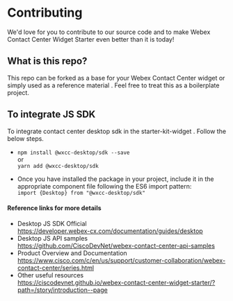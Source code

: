 
# Contributing

We'd love for you to contribute to our source code and to make Webex Contact Center Widget Starter even better than it is today! 

## What is this repo? 

This repo can be forked as a base for your Webex Contact Center widget or simply used as a reference material . Feel free to treat this as a boilerplate project.

## To integrate JS SDK 

To integrate contact center desktop sdk in the starter-kit-widget . Follow the below steps. 

  - `npm install @wxcc-desktop/sdk --save` <br>
   or <br>
   `yarn add @wxcc-desktop/sdk`

  - Once you have installed the package in your project, include it in the appropriate component file following the ES6 import pattern:<br>
    `import {Desktop} from "@wxcc-desktop/sdk"`


  #### Reference links for more details <br>
   - Desktop JS SDK Official <br>https://developer.webex-cx.com/documentation/guides/desktop
   - Desktop JS API samples <br> https://github.com/CiscoDevNet/webex-contact-center-api-samples
   - Product Overview and Documentation <br>https://www.cisco.com/c/en/us/support/customer-collaboration/webex-contact-center/series.html
   - Other useful resources <br> https://ciscodevnet.github.io/webex-contact-center-widget-starter/?path=/story/introduction--page